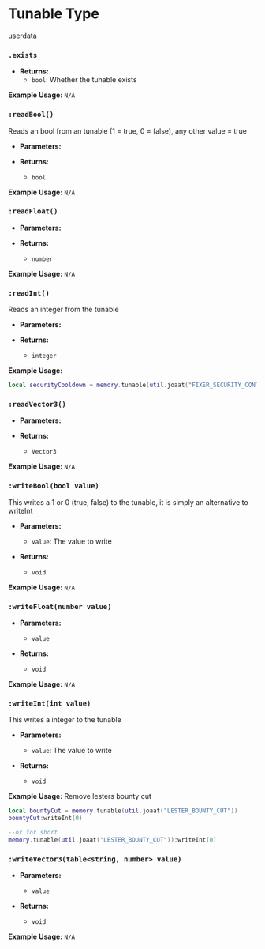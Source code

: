# Tunable Type
userdata

### `.exists`

- **Returns:**
    - `bool`: Whether the tunable exists

**Example Usage:**
`N/A`

### `:readBool()`

Reads an bool from an tunable (1 = true, 0 = false), any other value = true

- **Parameters:**

- **Returns:**
    - `bool`

**Example Usage:**
`N/A`

### `:readFloat()`

- **Parameters:**

- **Returns:**
    - `number`

**Example Usage:**
`N/A`

### `:readInt()`

Reads an integer from the tunable

- **Parameters:**

- **Returns:**
    - `integer`

**Example Usage:**
```lua
local securityCooldown = memory.tunable(util.joaat("FIXER_SECURITY_CONTRACT_COOLDOWN_TIME")):readInt()
```

### `:readVector3()`

- **Parameters:**

- **Returns:**
    - `Vector3`

**Example Usage:**
`N/A`

### `:writeBool(bool value)`

This writes a 1 or 0 (true, false) to the tunable,
it is simply an alternative to writeInt

- **Parameters:**
    - `value`: The value to write

- **Returns:**
    - `void`

**Example Usage:**
`N/A`

### `:writeFloat(number value)`

- **Parameters:**
    - `value`

- **Returns:**
    - `void`

**Example Usage:**
`N/A`

### `:writeInt(int value)`

This writes a integer to the tunable

- **Parameters:**
    - `value`: The value to write

- **Returns:**
    - `void`

**Example Usage:**
Remove lesters bounty cut
```lua
local bountyCut = memory.tunable(util.joaat("LESTER_BOUNTY_CUT"))
bountyCut:writeInt(0)

--or for short
memory.tunable(util.joaat("LESTER_BOUNTY_CUT")):writeInt(0)
```

### `:writeVector3(table<string, number> value)`

- **Parameters:**
    - `value`

- **Returns:**
    - `void`

**Example Usage:**
`N/A`